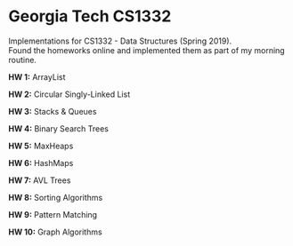 # Georgia Tech CS1332

Implementations for CS1332 - Data Structures (Spring 2019).  
Found the homeworks online and implemented them as part of my morning routine.

__HW 1:__ ArrayList

__HW 2:__ Circular Singly-Linked List

__HW 3:__ Stacks & Queues

__HW 4:__ Binary Search Trees

__HW 5:__ MaxHeaps

__HW 6:__ HashMaps

__HW 7:__ AVL Trees

__HW 8:__ Sorting Algorithms

__HW 9:__ Pattern Matching

__HW 10:__ Graph Algorithms
